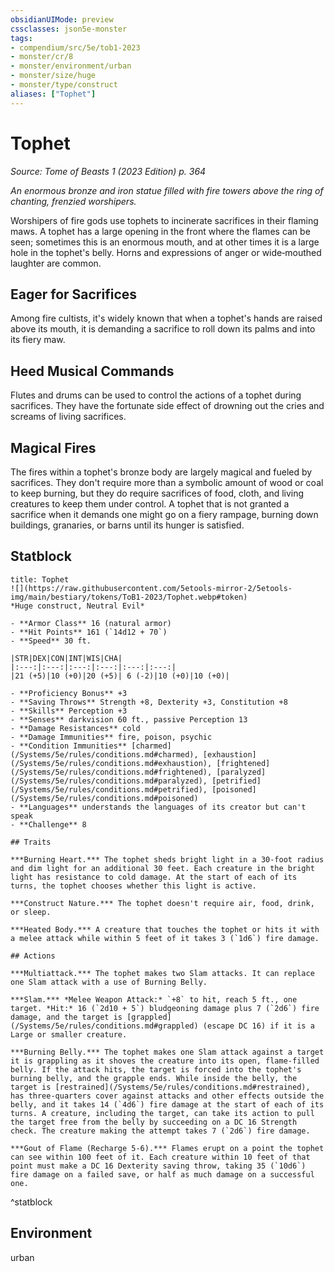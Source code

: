 ```yaml
---
obsidianUIMode: preview
cssclasses: json5e-monster
tags:
- compendium/src/5e/tob1-2023
- monster/cr/8
- monster/environment/urban
- monster/size/huge
- monster/type/construct
aliases: ["Tophet"]
---
```

# Tophet
*Source: Tome of Beasts 1 (2023 Edition) p. 364*  

*An enormous bronze and iron statue filled with fire towers above the ring of chanting, frenzied worshipers.*

Worshipers of fire gods use tophets to incinerate sacrifices in their flaming maws. A tophet has a large opening in the front where the flames can be seen; sometimes this is an enormous mouth, and at other times it is a large hole in the tophet's belly. Horns and expressions of anger or wide‑mouthed laughter are common.

## Eager for Sacrifices

Among fire cultists, it's widely known that when a tophet's hands are raised above its mouth, it is demanding a sacrifice to roll down its palms and into its fiery maw.

## Heed Musical Commands

Flutes and drums can be used to control the actions of a tophet during sacrifices. They have the fortunate side effect of drowning out the cries and screams of living sacrifices.

## Magical Fires

The fires within a tophet's bronze body are largely magical and fueled by sacrifices. They don't require more than a symbolic amount of wood or coal to keep burning, but they do require sacrifices of food, cloth, and living creatures to keep them under control. A tophet that is not granted a sacrifice when it demands one might go on a fiery rampage, burning down buildings, granaries, or barns until its hunger is satisfied.

## Statblock

```ad-statblock
title: Tophet
![](https://raw.githubusercontent.com/5etools-mirror-2/5etools-img/main/bestiary/tokens/ToB1-2023/Tophet.webp#token)
*Huge construct, Neutral Evil*

- **Armor Class** 16 (natural armor)
- **Hit Points** 161 (`14d12 + 70`)
- **Speed** 30 ft.

|STR|DEX|CON|INT|WIS|CHA|
|:---:|:---:|:---:|:---:|:---:|:---:|
|21 (+5)|10 (+0)|20 (+5)| 6 (-2)|10 (+0)|10 (+0)|

- **Proficiency Bonus** +3
- **Saving Throws** Strength +8, Dexterity +3, Constitution +8
- **Skills** Perception +3
- **Senses** darkvision 60 ft., passive Perception 13
- **Damage Resistances** cold
- **Damage Immunities** fire, poison, psychic
- **Condition Immunities** [charmed](/Systems/5e/rules/conditions.md#charmed), [exhaustion](/Systems/5e/rules/conditions.md#exhaustion), [frightened](/Systems/5e/rules/conditions.md#frightened), [paralyzed](/Systems/5e/rules/conditions.md#paralyzed), [petrified](/Systems/5e/rules/conditions.md#petrified), [poisoned](/Systems/5e/rules/conditions.md#poisoned)
- **Languages** understands the languages of its creator but can't speak
- **Challenge** 8

## Traits

***Burning Heart.*** The tophet sheds bright light in a 30-foot radius and dim light for an additional 30 feet. Each creature in the bright light has resistance to cold damage. At the start of each of its turns, the tophet chooses whether this light is active.

***Construct Nature.*** The tophet doesn't require air, food, drink, or sleep.

***Heated Body.*** A creature that touches the tophet or hits it with a melee attack while within 5 feet of it takes 3 (`1d6`) fire damage.

## Actions

***Multiattack.*** The tophet makes two Slam attacks. It can replace one Slam attack with a use of Burning Belly.

***Slam.*** *Melee Weapon Attack:* `+8` to hit, reach 5 ft., one target. *Hit:* 16 (`2d10 + 5`) bludgeoning damage plus 7 (`2d6`) fire damage, and the target is [grappled](/Systems/5e/rules/conditions.md#grappled) (escape DC 16) if it is a Large or smaller creature.

***Burning Belly.*** The tophet makes one Slam attack against a target it is grappling as it shoves the creature into its open, flame-filled belly. If the attack hits, the target is forced into the tophet's burning belly, and the grapple ends. While inside the belly, the target is [restrained](/Systems/5e/rules/conditions.md#restrained), has three-quarters cover against attacks and other effects outside the belly, and it takes 14 (`4d6`) fire damage at the start of each of its turns. A creature, including the target, can take its action to pull the target free from the belly by succeeding on a DC 16 Strength check. The creature making the attempt takes 7 (`2d6`) fire damage.

***Gout of Flame (Recharge 5-6).*** Flames erupt on a point the tophet can see within 100 feet of it. Each creature within 10 feet of that point must make a DC 16 Dexterity saving throw, taking 35 (`10d6`) fire damage on a failed save, or half as much damage on a successful one.
```
^statblock

## Environment

urban